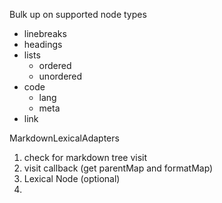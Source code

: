 Bulk up on supported node types

- linebreaks
- headings
- lists
    - ordered
    - unordered
- code
    - lang
    - meta
- link

MarkdownLexicalAdapters

1. check for markdown tree visit
2. visit callback (get parentMap and formatMap)
3. Lexical Node (optional)
4. 
